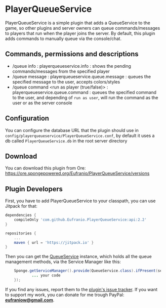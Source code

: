 # PlayerQueueService
PlayerQueueService is a simple plugin that adds a QueueService to the game, so other plugins and server owners can queue commands/messages to players that run when the player joins the server. By default, this plugin adds commands to manually queue via the console/chat.

## Commands, permissions and descriptions
* /queue info <player> : playerqueueservice.info : shows the pending commands/messages from the specified player
* /queue message <player> <message> : playerqueueservice.queue.message : queues the specified message to the user, accepts colors/styles
* /queue command <player> <run as player (true/false)> <command> : playerqueueservice.queue.command : queues the specified command to the user, and depending of `run as user`, will run the command as the user or as the server console
        
## Configuration
You can configure the database URL that the plugin should use in `config/playerqueueservice/PlayerQueueService.conf`, by default it uses a db called `PlayerQueueService.db` in the root server directory

## Download
You can download this plugin from Ore: https://ore.spongepowered.org/Eufranio/PlayerQueueService/versions

## Plugin Developers
First, you have to add PlayerQueueService to your classpath, you can use Jitpack for that:
```groovy
dependencies {
    compileOnly 'com.github.Eufranio.PlayerQueueService:api:2.2'
}

repositories {
    ...
    maven { url = 'https://jitpack.io' }
}
```
Then you can get the [QueueService](https://github.com/Eufranio/PlayerQueueService/blob/master/api/src/main/java/io/github/eufranio/playerqueueservice/api/QueueService.java) instance, which holds all the queue management methods, via the Service Manager like this:
```java
    Sponge.getServiceManager().provide(QueueService.class).ifPresent(service -> {
            ... your code
    });
```

If you find any issues, report them to the [plugin's issue tracker](https://github.com/Eufranio/PlayerQueueService/issues). If you want to support my work, you can donate for me trough PayPal: **eufraniow@gmail.com**.
    
